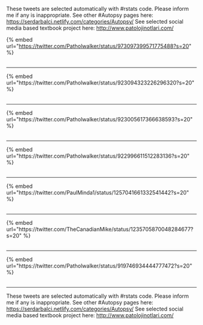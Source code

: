 

These tweets are selected automatically with #rstats code. Please inform me if any is inappropriate.
See other #Autopsy pages here: https://serdarbalci.netlify.com/categories/Autopsy/ 
See selected social media based textbook project here: http://www.patolojinotlari.com/

{% embed url="https://twitter.com/Patholwalker/status/973097399571775488?s=20" %}<br>
<br>
<hr>
{% embed url="https://twitter.com/Patholwalker/status/923094323226296320?s=20" %}<br>
<br>
<hr>
{% embed url="https://twitter.com/Patholwalker/status/923005617366638593?s=20" %}<br>
<br>
<hr>
{% embed url="https://twitter.com/Patholwalker/status/922996611512283136?s=20" %}<br>
<br>
<hr>
{% embed url="https://twitter.com/PaulMinda1/status/1257041661332541442?s=20" %}<br>
<br>
<hr>
{% embed url="https://twitter.com/TheCanadianMike/status/1235705870048284677?s=20" %}<br>
<br>
<hr>
{% embed url="https://twitter.com/Patholwalker/status/919746934444777472?s=20" %}<br>
<br>
<hr>


These tweets are selected automatically with #rstats code. Please inform me if any is inappropriate.
See other #Autopsy pages here: https://serdarbalci.netlify.com/categories/Autopsy/ 
See selected social media based textbook project here: http://www.patolojinotlari.com/
